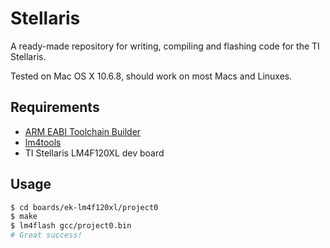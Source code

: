 # Stellaris

A ready-made repository for writing, compiling and flashing code for the TI Stellaris.

Tested on Mac OS X 10.6.8, should work on most Macs and Linuxes.

## Requirements

 - [ARM EABI Toolchain Builder](https://github.com/jsnyder/arm-eabi-toolchain)
 - [lm4tools](https://github.com/utzig/lm4tools)
 - TI Stellaris LM4F120XL dev board


## Usage

```bash
$ cd boards/ek-lm4f120xl/project0
$ make
$ lm4flash gcc/project0.bin
# Great success!
```
